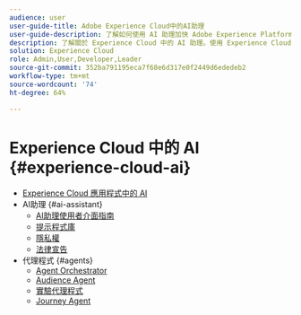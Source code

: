 ```yaml
---
audience: user
user-guide-title: Adobe Experience Cloud中的AI助理
user-guide-description: 了解如何使用 AI 助理加快 Adobe Experience Platform 和 Real-Time Customer Data Platform 的工作流程。
description: 了解關於 Experience Cloud 中的 AI 助理。使用 Experience Cloud 中的 AI 來增加您的產品知識及獲得運作洞察。
solution: Experience Cloud
role: Admin,User,Developer,Leader
source-git-commit: 352ba791195eca7f68e6d317e0f2449d6ededeb2
workflow-type: tm+mt
source-wordcount: '74'
ht-degree: 64%

---
```



# Experience Cloud 中的 AI {#experience-cloud-ai}

- [Experience Cloud 應用程式中的 AI](home.md)
- AI助理 {#ai-assistant}
   - [AI助理使用者介面指南](./ai-assistant/ai-assistant-ui.md)
   - [提示程式庫](./ai-assistant/prompt-library.md)
   - [隱私權](./ai-assistant/privacy.md)
   - [法律宣告](./ai-assistant/legal-disclaimer.md)
- 代理程式 {#agents}
   - [Agent Orchestrator](./agents/agent-orchestrator.md)
   - [Audience Agent](./agents/audience.md)
   - [實驗代理程式](./agents/agent-experiment.md)
   - [Journey Agent](./agents/ajo-agent-analyze.md)

